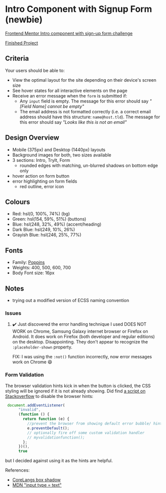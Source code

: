 # Intro Component with Signup Form (newbie)

[Frontend Mentor Intro component with sign-up form challenge](https://www.frontendmentor.io/challenges/intro-component-with-signup-form-5cf91bd49edda32581d28fd1)

[Finished Project](https://janegca.github.io/fem-challenges/09-intro-comp/index.html)

## Criteria

Your users should be able to:

- View the optimal layout for the site depending on their device's screen size
- See hover states for all interactive elements on the page
- Receive an error message when the `form` is submitted if:
  - Any `input` field is empty. The message for this error should say _"[Field
    Name] cannot be empty"_
  - The email address is not formatted correctly (i.e. a correct email address
    should have this structure: `name@host.tld`). The message for this error
    should say _"Looks like this is not an email"_

## Design Overview

- Mobile (375px) and Desktop (1440px) layouts
- Background images for both, two sizes available
- 3 sections: Intro, TryIt, Form
  - rounded edges with matching, un-blurred shadows on bottom edge only
- hover action on form button
- error highlighting on form fields
  - red outline, error icon

## Colours

- Red: hsl(0, 100%, 74%) (bg)
- Green: hsl(154, 59%, 51%) (buttons)
- Blue: hsl(248, 32%, 49%) (accent/heading)
- Dark Blue: hsl(249, 10%, 26%)
- Grayish Blue: hsl(246, 25%, 77%)

## Fonts

- Family: [Poppins](https://fonts.google.com/specimen/Poppins)
- Weights: 400, 500, 600, 700
- Body Font size: 16px

## Notes

- trying out a modified version of ECSS naming convention

### Issues

1. ✔️ Just discovered the error handling technique I used DOES NOT WORK on
   Chrome, Samsung Galaxy internet browser or Firefox on Android. It does work
   on Firefox (both developer and regular editions) on the desktop.
   Disappointing. They don't appear to recognize the `:placeholder-shown`
   property.

   FIX: I was using the `:not()` function incorrectly, now error messages work
   on Chrome 😄

### Form Validation

The browser validation hints kick in when the button is clicked, the CSS styling
will be ignored if it is not already showing. Did find
[a script on Stackoverflow](https://stackoverflow.com/questions/5478800/override-css-for-html5-form-validation-required-popup)
to disable the browser hints:

```javascript
 document.addEventListener(
      "invalid",
      (function () {
        return function (e) {
          //prevent the browser from showing default error bubble/ hint
          e.preventDefault();
          // optionally fire off some custom validation handler
          // myvalidationfunction();
        };
      })(),
      true
```

but I decided against using it as the hints are helpful.

References:

- [CoreLangs box shadow](http://www.corelangs.com/css/box/shadow.html)
- [MDN "input type = text"](https://developer.mozilla.org/en-US/docs/Web/HTML/Element/input/text)
